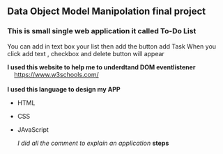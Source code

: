 ## Data Object Model Manipolation final project
### This is small single web application it called  To-Do List
You can add in text box your list then add the button add Task
When you click add text , checkbox and delete button will appear 

__I used this website to help me to underdtand DOM eventlistener__
<br>
    https://www.w3schools.com/<br><br>
__I used this language to design my APP__
* HTML
* CSS
* JAvaScript
  <br>
  
  *I did all the comment to explain an application* __steps__
  
